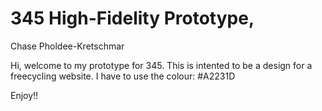 # 345 High-Fidelity Prototype,
Chase Pholdee-Kretschmar

Hi, welcome to my prototype for 345.
This is intented to be a design for a freecycling website. 
I have to use the colour: #A2231D

Enjoy!!